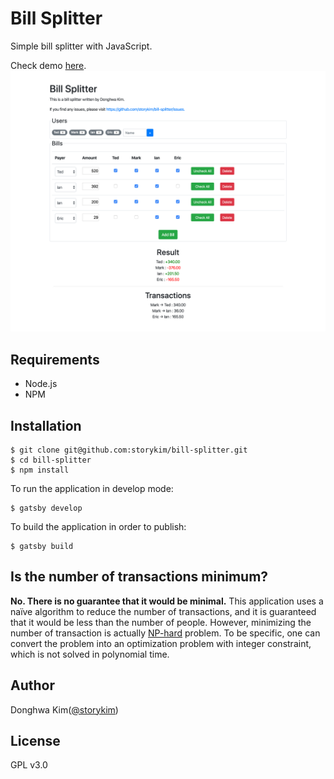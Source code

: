 # Bill Splitter
Simple bill splitter with JavaScript.

Check demo [here](dutchpay.donghwa.kim).
![screenshot](static/screenshot.png)

## Requirements
* Node.js
* NPM

## Installation
```
$ git clone git@github.com:storykim/bill-splitter.git
$ cd bill-splitter
$ npm install 
```

To run the application in develop mode:
```
$ gatsby develop
```

To build the application in order to publish:
```
$ gatsby build
```

## Is the number of transactions minimum?
**No. There is no guarantee that it would be minimal.** This application uses a naïve algorithm to reduce the number of transactions, and it is guaranteed that it would be less than the number of people. However, minimizing the number of transaction is actually [NP-hard](https://en.wikipedia.org/wiki/NP-hardness) problem. To be specific, one can convert the problem into an optimization problem with integer constraint, which is not solved in polynomial time.

## Author
Donghwa Kim([@storykim](https://github.com/storykim))

## License
GPL v3.0